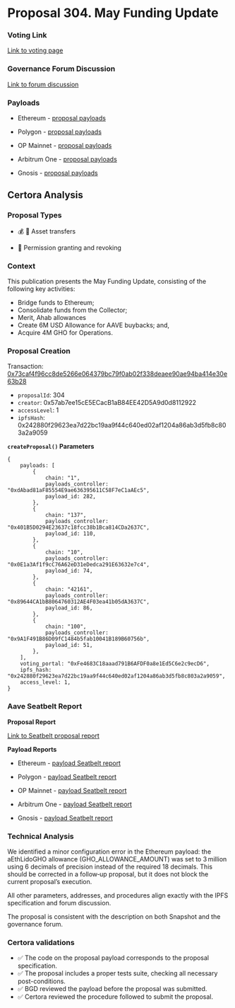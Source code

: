 # Proposal 304. May Funding Update

### Voting Link
[Link to voting page](https://vote.onaave.com/proposal/?proposalId=304)

### Governance Forum Discussion
[Link to forum discussion](https://governance.aave.com/t/arfc-may-2025-funding-update/21906)

### Payloads

* Ethereum - [proposal payloads](https://etherscan.io/address/0x143ff8BBF2Ea2f91Cd527087E6AF7f0e21627738)

* Polygon - [proposal payloads](https://polygonscan.com/address/0x2d300D5432eaA0072D9A325d0011721bB7fD8967)

* OP Mainnet - [proposal payloads](https://optimistic.etherscan.io/address/0x860e5dAecE99FA8D1e4980b136C38Ab9aF4cfE2B)

* Arbitrum One - [proposal payloads](https://arbiscan.io/address/0x5201aBE940D9082A0c73035364CdAc00BCc0d87C)

* Gnosis - [proposal payloads](https://gnosisscan.io/address/0xBE5b825a47763e7a11a196cc74045fa965622CF4)



## Certora Analysis

### Proposal Types

* :moneybag: :receipt: Asset transfers

* :handshake: Permission granting and revoking



### Context
This publication presents the May Funding Update, consisting of the following key activities:

- Bridge funds to Ethereum;
- Consolidate funds from the Collector;
- Merit, Ahab allowances
- Create 6M USD Allowance for AAVE buybacks; and,
- Acquire 4M GHO for Operations.

### Proposal Creation
Transaction: [0x73caf4f96cc8de5266e064379bc79f0ab02f338deaee90ae94ba414e30e63b28](https://etherscan.io/tx/0x73caf4f96cc8de5266e064379bc79f0ab02f338deaee90ae94ba414e30e63b28)
- `proposalId`: 304
- `creator`: 0x57ab7ee15cE5ECacB1aB84EE42D5A9d0d8112922
- `accessLevel`: 1
- `ipfsHash`: 0x242880f29623ea7d22bc19aa9f44c640ed02af1204a86ab3d5fb8c803a2a9059

**`createProposal()` Parameters**
```
{
    payloads: [
        {
            chain: "1",
            payloads_controller: "0xdAbad81aF85554E9ae636395611C58F7eC1aAEc5",
            payload_id: 282,
        },
        {
            chain: "137",
            payloads_controller: "0x401B5D0294E23637c18fcc38b1Bca814CDa2637C",
            payload_id: 110,
        },
        {
            chain: "10",
            payloads_controller: "0x0E1a3Af1f9cC76A62eD31eDedca291E63632e7c4",
            payload_id: 74,
        },
        {
            chain: "42161",
            payloads_controller: "0x89644CA1bB8064760312AE4F03ea41b05dA3637C",
            payload_id: 86,
        },
        {
            chain: "100",
            payloads_controller: "0x9A1F491B86D09fC1484b5fab10041B189B60756b",
            payload_id: 51,
        },
    ],
    voting_portal: "0xFe4683C18aaad791B6AFDF0a8e1Ed5C6e2c9ecD6",
    ipfs_hash: "0x242880f29623ea7d22bc19aa9f44c640ed02af1204a86ab3d5fb8c803a2a9059",
    access_level: 1,
}
```

### Aave Seatbelt Report
**Proposal Report**

[Link to Seatbelt proposal report](https://github.com/bgd-labs/seatbelt-gov-v3/blob/main/reports/proposals/304.md)

**Payload Reports**

* Ethereum - [payload Seatbelt report](https://github.com/bgd-labs/seatbelt-gov-v3/blob/main/reports/payloads/1/0xdAbad81aF85554E9ae636395611C58F7eC1aAEc5/282.md)

* Polygon - [payload Seatbelt report](https://github.com/bgd-labs/seatbelt-gov-v3/blob/main/reports/payloads/137/0x401B5D0294E23637c18fcc38b1Bca814CDa2637C/110.md)

* OP Mainnet - [payload Seatbelt report](https://github.com/bgd-labs/seatbelt-gov-v3/blob/main/reports/payloads/10/0x0E1a3Af1f9cC76A62eD31eDedca291E63632e7c4/74.md)

* Arbitrum One - [payload Seatbelt report](https://github.com/bgd-labs/seatbelt-gov-v3/blob/main/reports/payloads/42161/0x89644CA1bB8064760312AE4F03ea41b05dA3637C/86.md)

* Gnosis - [payload Seatbelt report](https://github.com/bgd-labs/seatbelt-gov-v3/blob/main/reports/payloads/100/0x9A1F491B86D09fC1484b5fab10041B189B60756b/51.md)


### Technical Analysis
We identified a minor configuration error in the Ethereum payload: the aEthLidoGHO allowance (GHO_ALLOWANCE_AMOUNT) was set to 3 million using 6 decimals of precision instead of the required 18 decimals. This should be corrected in a follow‑up proposal, but it does not block the current proposal’s execution.

All other parameters, addresses, and procedures align exactly with the IPFS specification and forum discussion.

The proposal is consistent with the description on both Snapshot and the governance forum.

### Certora validations
* :white_check_mark: The code on the proposal payload corresponds to the proposal specification.
* :white_check_mark: The proposal includes a proper tests suite, checking all necessary post-conditions.
* :white_check_mark: BGD reviewed the payload before the proposal was submitted.
* :white_check_mark: Certora reviewed the procedure followed to submit the proposal.